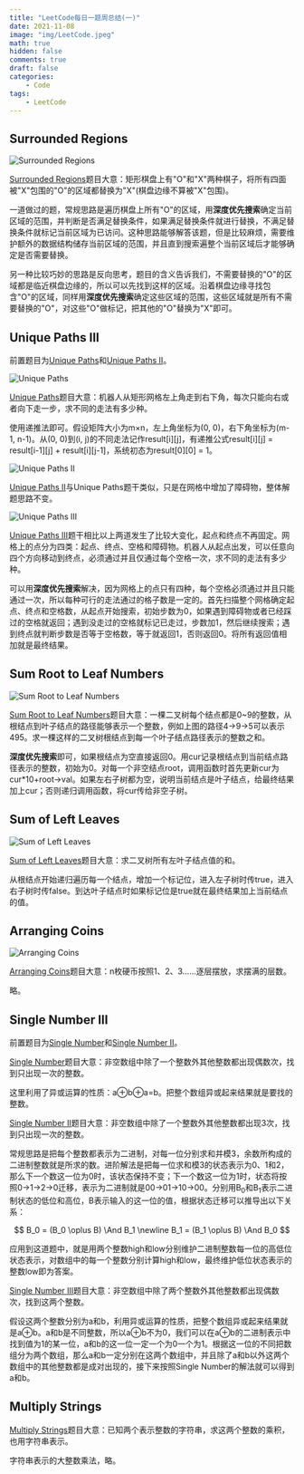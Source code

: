 ```yaml
---
title: "LeetCode每日一题周总结(一)"
date: 2021-11-08
image: "img/LeetCode.jpeg"
math: true
hidden: false
comments: true
draft: false
categories:
    - Code
tags:
    - LeetCode
---
```

## Surrounded Regions

![Surrounded Regions](https://assets.leetcode.com/uploads/2021/02/19/xogrid.jpg)

 [Surrounded Regions](https://leetcode.com/problems/surrounded-regions/)题目大意：矩形棋盘上有"O"和"X"两种棋子，将所有四面被"X"包围的"O"的区域都替换为"X"(棋盘边缘不算被"X"包围)。

一道做过的题，常规思路是遍历棋盘上所有"O"的区域，用**深度优先搜索**确定当前区域的范围，并判断是否满足替换条件，如果满足替换条件就进行替换，不满足替换条件就标记当前区域为已访问。这种思路能够解答该题，但是比较麻烦，需要维护额外的数据结构储存当前区域的范围，并且直到搜索遍整个当前区域后才能够确定是否需要替换。

另一种比较巧妙的思路是反向思考，题目的含义告诉我们，不需要替换的"O"的区域都是临近棋盘边缘的，所以可以先找到这样的区域。沿着棋盘边缘寻找包含"O"的区域，同样用**深度优先搜索**确定这些区域的范围，这些区域就是所有不需要替换的"O"，对这些"O"做标记，把其他的"O"替换为"X"即可。

## Unique Paths III

前置题目为[Unique Paths](https://leetcode.com/problems/unique-paths/)和[Unique Paths II](https://leetcode.com/problems/unique-paths-ii/)。

![Unique Paths](https://assets.leetcode.com/uploads/2018/10/22/robot_maze.png)

[Unique Paths](https://leetcode.com/problems/unique-paths/)题目大意：机器人从矩形网格左上角走到右下角，每次只能向右或者向下走一步，求不同的走法有多少种。

使用递推法即可。假设矩阵大小为m×n，左上角坐标为(0, 0)，右下角坐标为(m-1, n-1)。从(0, 0)到(i, j)的不同走法记作result\[i][j]，有递推公式result\[i][j] = result\[i-1][j] + result\[i][j-1]，系统初态为result\[0][0] = 1。

![Unique Paths II](https://assets.leetcode.com/uploads/2020/11/04/robot1.jpg)

[Unique Paths II](https://leetcode.com/problems/unique-paths-ii/)与Unique Paths题干类似，只是在网格中增加了障碍物，整体解题思路不变。

![Unique Paths III](https://assets.leetcode.com/uploads/2021/08/02/lc-unique1.jpg)

[Unique Paths III](https://leetcode.com/problems/unique-paths-iii)题干相比以上两道发生了比较大变化，起点和终点不再固定。网格上的点分为四类：起点、终点、空格和障碍物。机器人从起点出发，可以任意向四个方向移动到终点，必须通过并且仅通过每个空格一次，求不同的走法有多少种。

可以用**深度优先搜索**解决，因为网格上的点只有四种，每个空格必须通过并且只能通过一次，所以每种可行的走法通过的格子数是一定的。首先扫描整个网格确定起点、终点和空格数，从起点开始搜索，初始步数为0，如果遇到障碍物或者已经踩过的空格就返回；遇到没走过的空格就标记已走过，步数加1，然后继续搜索；遇到终点就判断步数是否等于空格数，等于就返回1，否则返回0。将所有返回值相加就是最终结果。

## Sum Root to Leaf Numbers

![Sum Root to Leaf Numbers](https://assets.leetcode.com/uploads/2021/02/19/num2tree.jpg)

[Sum Root to Leaf Numbers](https://leetcode.com/problems/sum-root-to-leaf-numbers/)题目大意：一棵二叉树每个结点都是0~9的整数，从根结点到叶子结点的路径能够表示一个整数，例如上图的路径4->9->5可以表示495。求一棵这样的二叉树根结点到每一个叶子结点路径表示的整数之和。

**深度优先搜索**即可，如果根结点为空直接返回0。用cur记录根结点到当前结点路径表示的整数，初始为0。对每一个非空结点root，调用函数时首先更新cur为cur*10+root->val。如果左右子树都为空，说明当前结点是叶子结点，给最终结果加上cur；否则递归调用函数，将cur传给非空子树。

## Sum of Left Leaves

![Sum of Left Leaves](https://assets.leetcode.com/uploads/2021/04/08/leftsum-tree.jpg)

[Sum of Left Leaves](https://leetcode.com/problems/sum-of-left-leaves/)题目大意：求二叉树所有左叶子结点值的和。

从根结点开始递归遍历每一个结点，增加一个标记位，进入左子树时传true，进入右子树时传false。到达叶子结点时如果标记位是true就在最终结果加上当前结点的值。

## Arranging Coins

![Arranging Coins](https://assets.leetcode.com/uploads/2021/04/09/arrangecoins2-grid.jpg)

[Arranging Coins](https://leetcode.com/problems/arranging-coins/)题目大意：n枚硬币按照1、2、3……逐层摆放，求摆满的层数。

略。

## Single Number III

前置题目为[Single Number](https://leetcode.com/problems/single-number/)和[Single Number II](https://leetcode.com/problems/single-number-ii/)。

[Single Number](https://leetcode.com/problems/single-number/)题目大意：非空数组中除了一个整数外其他整数都出现偶数次，找到只出现一次的整数。

这里利用了异或运算的性质：a⊕b⊕a=b。把整个数组异或起来结果就是要找的整数。

[Single Number II](https://leetcode.com/problems/single-number-ii/)题目大意：非空数组中除了一个整数外其他整数都出现3次，找到只出现一次的整数。

常规思路是把每个整数都表示为二进制，对每一位分别求和并模3，余数所构成的二进制整数就是所求的数。进阶解法是把每一位求和模3的状态表示为0、1和2，那么下一个数这一位为0时，该状态保持不变；下一个数这一位为1时，状态将按照0->1->2->0迁移，表示为二进制就是00->01->10->00。分别用B<sub>0</sub>和B<sub>1</sub>表示二进制状态的低位和高位，B表示输入的这一位的值，根据状态迁移可以推导出以下关系：

$$
B_0 = (B_0 \oplus B) \And B_1 \newline
B_1 = (B_1 \oplus B) \And B_0
$$

应用到这道题中，就是用两个整数high和low分别维护二进制整数每一位的高低位状态表示，对数组中的每一个整数分别计算high和low，最终维护低位状态表示的整数low即为答案。

[Single Number III](https://leetcode.com/problems/single-number-iii/)题目大意：非空数组中除了两个整数外其他整数都出现偶数次，找到这两个整数。

假设这两个整数分别为a和b，利用异或运算的性质，把整个数组异或起来结果就是a⊕b。a和b是不同整数，所以a⊕b不为0，我们可以在a⊕b的二进制表示中找到值为1的某一位，a和b的这一位一定一个为0一个为1。根据这一位的不同把数组分为两个数组，那么a和b一定分别在这两个数组中，并且除了a和b以外这两个数组中的其他整数都是成对出现的，接下来按照Single Number的解法就可以得到a和b。

## Multiply Strings

[Multiply Strings](https://leetcode.com/problems/multiply-strings/)题目大意：已知两个表示整数的字符串，求这两个整数的乘积，也用字符串表示。

字符串表示的大整数乘法，略。